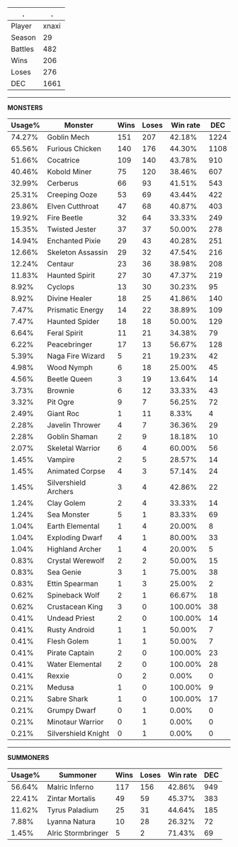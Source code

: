 .|.
|-|-
Player|xnaxi
Season|29
Battles|482
Wins|206
Loses|276
DEC|1661

---
**MONSTERS**

Usage%|Monster|Wins|Loses|Win rate|DEC|
-|-|-|-|-|-|
74.27%|Goblin Mech|151|207|42.18%|1224|
65.56%|Furious Chicken|140|176|44.30%|1108|
51.66%|Cocatrice|109|140|43.78%|910|
40.46%|Kobold Miner|75|120|38.46%|607|
32.99%|Cerberus|66|93|41.51%|543|
25.31%|Creeping Ooze|53|69|43.44%|422|
23.86%|Elven Cutthroat|47|68|40.87%|403|
19.92%|Fire Beetle|32|64|33.33%|249|
15.35%|Twisted Jester|37|37|50.00%|278|
14.94%|Enchanted Pixie|29|43|40.28%|251|
12.66%|Skeleton Assassin|29|32|47.54%|216|
12.24%|Centaur|23|36|38.98%|208|
11.83%|Haunted Spirit|27|30|47.37%|219|
8.92%|Cyclops|13|30|30.23%|95|
8.92%|Divine Healer|18|25|41.86%|140|
7.47%|Prismatic Energy|14|22|38.89%|109|
7.47%|Haunted Spider|18|18|50.00%|129|
6.64%|Feral Spirit|11|21|34.38%|79|
6.22%|Peacebringer|17|13|56.67%|128|
5.39%|Naga Fire Wizard|5|21|19.23%|42|
4.98%|Wood Nymph|6|18|25.00%|45|
4.56%|Beetle Queen|3|19|13.64%|14|
3.73%|Brownie|6|12|33.33%|43|
3.32%|Pit Ogre|9|7|56.25%|72|
2.49%|Giant Roc|1|11|8.33%|4|
2.28%|Javelin Thrower|4|7|36.36%|29|
2.28%|Goblin Shaman|2|9|18.18%|10|
2.07%|Skeletal Warrior|6|4|60.00%|56|
1.45%|Vampire|2|5|28.57%|14|
1.45%|Animated Corpse|4|3|57.14%|24|
1.45%|Silvershield Archers|3|4|42.86%|22|
1.24%|Clay Golem|2|4|33.33%|14|
1.24%|Sea Monster|5|1|83.33%|69|
1.04%|Earth Elemental|1|4|20.00%|8|
1.04%|Exploding Dwarf|4|1|80.00%|33|
1.04%|Highland Archer|1|4|20.00%|5|
0.83%|Crystal Werewolf|2|2|50.00%|15|
0.83%|Sea Genie|3|1|75.00%|38|
0.83%|Ettin Spearman|1|3|25.00%|2|
0.62%|Spineback Wolf|2|1|66.67%|18|
0.62%|Crustacean King|3|0|100.00%|38|
0.41%|Undead Priest|2|0|100.00%|14|
0.41%|Rusty Android|1|1|50.00%|7|
0.41%|Flesh Golem|1|1|50.00%|7|
0.41%|Pirate Captain|2|0|100.00%|23|
0.41%|Water Elemental|2|0|100.00%|28|
0.41%|Rexxie|0|2|0.00%|0|
0.21%|Medusa|1|0|100.00%|9|
0.21%|Sabre Shark|1|0|100.00%|17|
0.21%|Grumpy Dwarf|0|1|0.00%|0|
0.21%|Minotaur Warrior|0|1|0.00%|0|
0.21%|Silvershield Knight|0|1|0.00%|0|

---
**SUMMONERS**

Usage%|Summoner|Wins|Loses|Win rate|DEC|
-|-|-|-|-|-|
56.64%|Malric Inferno|117|156|42.86%|949|
22.41%|Zintar Mortalis|49|59|45.37%|383|
11.62%|Tyrus Paladium|25|31|44.64%|185|
7.88%|Lyanna Natura|10|28|26.32%|72|
1.45%|Alric Stormbringer|5|2|71.43%|69|
